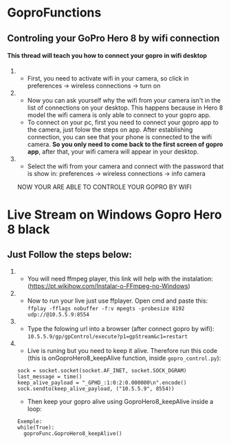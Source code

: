 # GoproFunctions
##  Controling your GoPro Hero 8 by wifi connection

#### This thread will teach you how to connect your gopro in wifi desktop
1. - First, you need to activate wifi in your camera, so click in preferences -> wireless connections -> turn on
2. - Now you can ask yourself why the wifi from your camera isn't in the list of connections on your desktop. This happens because in Hero 8 model the wifi camera is only able to connect to your gopro app. 
   - To connect on your pc, first you need to connect your gopro app to the camera, just folow the steps on app. After establishing connection, you can see that your phone is connected to the wifi camera. **So you only need to come back to the first screen of gopro app**, after that, your wifi camera will appear in your desktop.
3. - Select the wifi from your camera and connect with the password that is show in: preferences -> wireless connections -> info camera

    NOW YOUR ARE ABLE TO CONTROLE YOUR GOPRO BY WIFI 

# Live Stream on Windows Gopro Hero 8 black
## Just Follow the steps below:
1. - You will need ffmpeg player, this link will help with the instalation: (https://pt.wikihow.com/Instalar-o-FFmpeg-no-Windows)
2. - Now to run your live just use ffplayer. Open cmd and paste this: `ffplay -fflags nobuffer -f:v mpegts -probesize 8192 udp://@10.5.5.9:8554`
3. - Type the folowing url into a browser (after connect gopro by wifi):  `10.5.5.9/gp/gpControl/execute?p1=gpStream&c1=restart`
4. - Live is runing but you need to keep it alive. Therefore run this code (this is onGoproHero8_keepAlive function, inside `gopro_control.py`):
	```
	sock = socket.socket(socket.AF_INET, socket.SOCK_DGRAM)
	last_message = time()
	keep_alive_payload = "_GPHD_:1:0:2:0.000000\n".encode()
	sock.sendto(keep_alive_payload, ("10.5.5.9", 8554))
	```
      
   - Then keep your gopro alive using GoproHero8_keepAlive inside a loop:
	```
	Exemple:
	while(True):
   	  goproFunc.GoproHero8_keepAlive()
	```


